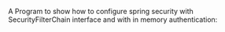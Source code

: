 A Program to show how to configure spring security with SecurityFilterChain interface and with in memory authentication: